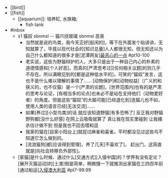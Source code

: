 - [[bird]]
- [[fish]]
    - [[aquarium]]: 培养缸, 水族箱;
        - fish tank
- #inbox
    - s1 猫奴 sbnmsl -- 猫爪挠玻璃 sbnmsl 恶臭
        - 当然就是说的鸟类，我今天正好[挺闲的]，等下在外面发个贴讲讲，无知就算了，毕竟以现代社会的[知识总量]人人都很无知，但无知还以为自己什么都知道的很多才是[泥潭网友][最恶心的一点](https://bbs.saraba1st.com/2b/thread-1979402-9-1.html) #pt10-100
        - 老实说，这些为野猫辩护的人，大多只是出于一种自己内心的朴素的道德情感和[个人好恶]，而真的[严肃思考过][任何相关议题]的则几乎不存在。所以满眼见到的[都是这种低水平的]，可笑的“猫奴”发言，这也不是什么难以理解的事情了……
[动物保护]和[动物权益]（广义的和狭义的，也不仅猫）是一个[严肃的论题]，[世界范围内]也有的是严肃的思考与论证，[有相当多的论点]也未必不是站在支持他们（动物爱好者）的角度。但是这些“猫奴”的大脑可能[已经退化到]连猫儿也不如，使用人类的语言已经[无法交流]……
        - 如果[养过][小型鸟类]的话 就应该知道野猫[有多恐怖了] 反正我对野猫野狗都[没什么好感] 在网上云吸吸就算了 真让我在现实里碰到 让我捕杀估计做不到 但是我也不回去喂和逗
        - 我家的猫在[自家小阳台上]就捉过麻雀和喜雀。平时都没见过这些鸟不知道它怎么做到的。
        - [流浪猫狗]都[应该得到管理]，养了几天[不喜欢了]，
赶出门，这简直就是[向社会转移负外部性]。
    - [家猫]是什么时候、通过什么[交通方式][入侵中国]的？学界有没有定论？
[展开灭猫运动]的[土澳]倒是简单，稍微搜一下就推测出家猫在三四百年前[通过船运][入侵澳大利亚](https://bbs.saraba1st.com/2b/thread-2022239-2-1.html) #pt7-99.99
